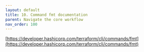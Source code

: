 ```yaml
---
layout: default
title: 10. Command fmt documentation
parent: Navigate the core workflow
nav_order: 100
---
```


[https://developer.hashicorp.com/terraform/cli/commands/fmt](https://developer.hashicorp.com/terraform/cli/commands/fmt)